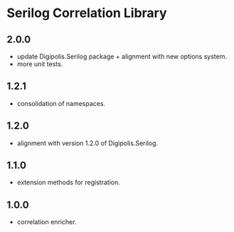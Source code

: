 # Serilog Correlation Library

## 2.0.0

- update Digipolis.Serilog package + alignment with new options system.
- more unit tests.

## 1.2.1

- consolidation of namespaces.

## 1.2.0

- alignment with version 1.2.0 of Digipolis.Serilog.

## 1.1.0

- extension methods for registration.

## 1.0.0

- correlation enricher.